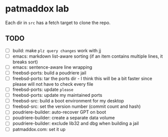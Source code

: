 # patmaddox lab

Each dir in `src` has a fetch target to clone the repo.

## TODO

- [ ] build: make `plz query changes` work with jj
- [ ] emacs: markdown list-aware sorting (if an item contains multiple
      lines, it breaks sort)
- [ ] emacs: sentence-aware line wrapping
- [ ] freebsd-ports: build a poudriere jail
- [ ] freebsd-ports: tar the ports dir - I think this will be a bit
      faster since please will not have to check every file
- [ ] freebsd-ports: update `please`
- [ ] freebsd-ports: update my maintained ports
- [ ] freebsd-src: build a boot environment for my desktop
- [ ] freebsd-src: set the version number (commit count and hash)
- [ ] poudriere-builder: auto-recover GPT on boot
- [ ] poudriere-builder: create a separate data volume
- [ ] poudriere-builder: exclude lib32 and dbg when building a jail
- [ ] patmaddox.com: set it up

